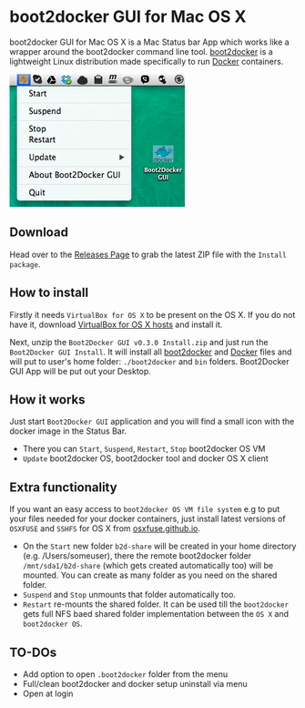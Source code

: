 boot2docker GUI for Mac OS X
============================

boot2docker GUI for Mac OS X is a Mac Status bar App which works like a wrapper around the boot2docker command line tool.
[boot2docker](https://github.com/boot2docker/boot2docker) is a lightweight Linux distribution made specifically to run [Docker](https://www.docker.io/) containers.

![Boot2Docker-GUI L](boot2docker-gui.png "Boot2Docker-GUI")

Download
--------
Head over to the [Releases Page](https://github.com/rimusz/boot2docker-gui-osx/releases) to grab the latest ZIP file with the ````Install package````.


How to install
----------

Firstly it needs ````VirtualBox for OS X```` to be present on the OS X.
If you do not have it, download [VirtualBox for OS X hosts](https://www.virtualbox.org/wiki/Downloads) and install it.

Next, unzip the ````Boot2Docker GUI v0.3.0 Install.zip```` and just run the ````Boot2Docker GUI Install````.
It will install all [boot2docker](https://github.com/boot2docker/boot2docker) and [Docker](https://www.docker.io/) files
and will put to user's home folder: ````./boot2docker```` and ````bin```` folders.
Boot2Docker GUI App will be put out your Desktop.

How it works
------------

Just start ````Boot2Docker GUI```` application and you will find a small icon with the docker image in the Status Bar.

* There you can ````Start````, ````Suspend````, ````Restart````, ````Stop```` boot2docker OS VM
* ````Update```` boot2docker OS, boot2docker tool and docker OS X client


Extra functionality
-------------------

If you want an easy access to ````boot2docker OS VM file system```` e.g to put your files needed for your docker containers,
just install latest versions of ````OSXFUSE```` and ````SSHFS```` for OS X from [osxfuse.github.io](http://osxfuse.github.io/).
* On the ````Start```` new folder ````b2d-share```` will be created in your home directory (e.g. /Users/someuser), there the remote
boot2docker folder ````/mnt/sda1/b2d-share```` (which gets created automatically too) will be mounted.
You can create as many folder as you need on the shared folder.
* ````Suspend```` and ````Stop```` unmounts that folder automatically too.
* ````Restart```` re-mounts the shared folder.
It can be used till the ````boot2docker```` gets full NFS baed shared folder implementation between the ````OS X```` and ````boot2docker OS````.


TO-DOs
------

* Add option to open ````.boot2docker```` folder from the menu
* Full/clean boot2docker and docker setup uninstall via menu
* Open at login



